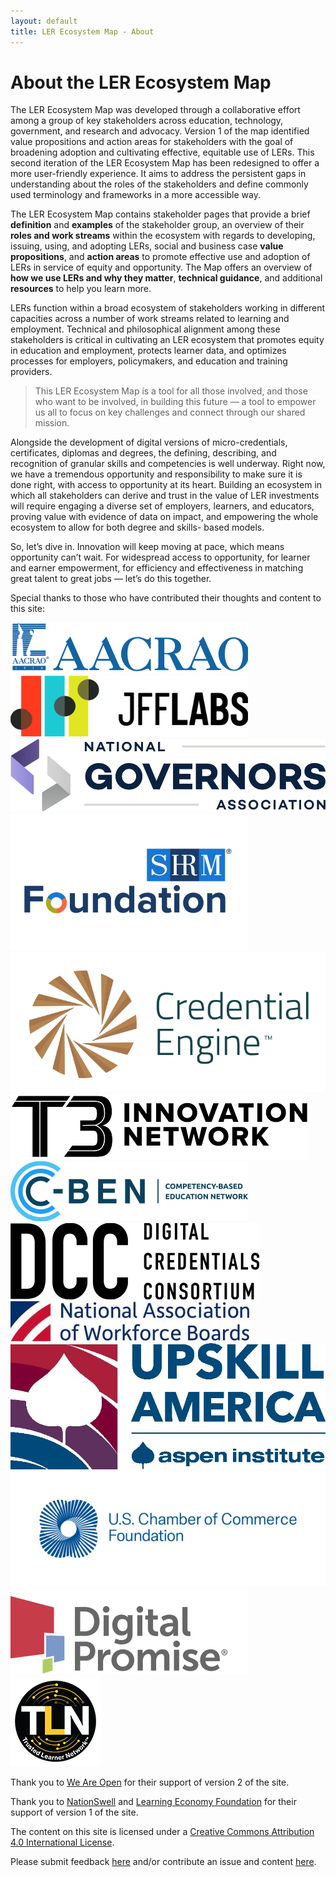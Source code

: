 ```yaml
---
layout: default
title: LER Ecosystem Map - About
---
```


<div class="container-fluid">
	<div class="row mx-4 py-3">
		<div class="col">
			<h1>About the LER Ecosystem Map</h1>
		</div>
	</div>
	<div class="row mx-4 py-3">
		<div class="col">
			<p>The LER Ecosystem Map was developed through a collaborative effort among a group of key stakeholders across education, technology, government, and research and advocacy. Version 1 of the map identified value propositions and action areas for stakeholders with the goal of broadening adoption and cultivating effective, equitable use of LERs. This second iteration of the LER Ecosystem Map has been redesigned to offer a more user-friendly experience. It aims to address the persistent gaps in understanding about the roles of the stakeholders and define commonly used terminology and frameworks in a more accessible way.</p>
			<p>The LER Ecosystem Map contains stakeholder pages that provide a brief <strong>definition</strong> and <strong>examples</strong> of the stakeholder group, an overview of their <strong>roles and work streams</strong> within the ecosystem with regards to developing, issuing, using, and adopting LERs, social and business case <strong>value propositions</strong>, and <strong>action areas</strong> to promote effective use and adoption of LERs in service of equity and opportunity. The Map offers an overview of <strong>how we use LERs and why they matter</strong>, <strong>technical guidance</strong>, and additional <strong>resources</strong> to help you learn more.</p>
			<p>LERs function within a broad ecosystem of stakeholders working in different capacities across a number of work streams related to learning and employment. Technical and philosophical alignment among these stakeholders is critical in cultivating an LER ecosystem that promotes equity in education and employment, protects learner data, and optimizes processes for employers, policymakers, and education and training providers. </p>
			<blockquote>This LER Ecosystem Map is a tool for all those involved, and those who want to be involved, in building this future — a tool to empower us all to focus on key challenges and connect through our shared mission. </blockquote>
			<p>Alongside the development of digital versions of micro-credentials, certificates, diplomas and degrees, the defining, describing,  and recognition of granular skills and competencies is well underway. Right now, we have a tremendous opportunity and responsibility to make sure it is done right, with access to opportunity at its heart. Building an ecosystem in which all stakeholders can derive and trust in the value of LER investments will require engaging a diverse set of employers, learners, and educators, proving value with evidence of data on impact, and empowering the whole ecosystem to allow for both degree and skills- based models. </p>
			<p>So, let’s dive in. Innovation will keep moving at pace, which means opportunity can’t wait. For widespread access to opportunity, for learner and earner empowerment, for efficiency and effectiveness in matching great talent to great jobs — let’s do this together. </p>	
		</div>	
	</div>
	<div class="row mx-4 py-0">
		<div class="col">
			<p>Special thanks to those who have contributed their thoughts and content to this site:</p>	
		</div>	
	</div>
	<div class="container-sm mx-auto contributors body-text-medium">
		<div class="row p-4">
			<div class="col-sm-3 mx-auto">
				<a href="https://www.aacrao.org/" target="_blank"><img src="./images/LOGO-AACRAO.svg" loading="lazy" alt="AACRAO logo"/></a>
			</div>
			<div class="col-sm-3 mx-auto">
				<a href="https://www.jff.org/work/jff-labs/" target="_blankk"><img src="./images/LOGO-JFFLABS.svg" loading="lazy" alt="JFFLabs Logo"/></a>
			</div>
			<div class="col-sm-3 mx-auto">
				<a href="https://www.nga.org/" target="_blank"><img src="./images/LOGO-NGA.svg" loading="lazy" alt="National Governors Association Logo" /></a>
			</div>
		</div>
		<div class="row p-4">
			<div class="col-sm-3 mx-auto">
				<a href="https://www.shrm.org/front-door" target="_blank"><img src="./images/LOGO-SHRM.svg" loading="lazy" alt="SHRM Foundation Logo"/></a>
			</div>
			<div class="col-sm-3 mx-auto">
				<a href="https://credentialengine.org/" target="_blank"><img src="./images/LOGO-CredentialEngine.png" loading="lazy" alt="Credential Engine Logo" /></a>
			</div>
			<div class="col-sm-3 mx-auto">
				<a href="https://www.t3networkhub.org/" target="_blank"><img src="./images/LOGO-T3.png" loading="lazy" alt="T3 Innovation Network Logo" /></a>
			</div>
		</div>
		<div class="row p-4">
			<div class="col-sm-3 mx-auto">
				<a href="https://www.c-ben.org/" target="_blank"><img src="./images/LOGO-CBEN.svg" loading="lazy" alt="C-Ben Logo"/></a>
			</div>
			<div class="col-sm-3 mx-auto">
				<a href="https://digitalcredentials.mit.edu/" target="_blnak"><img src="./images/LOGO-DCC.svg" loading="lazy" alt="DCC Logo"/></a>
			</div>
			<div class="col-sm-3 mx-auto">
				<a href="https://www.nawb.org/" target="_blank"><img src="./images/LOGO-NAWB.svg" loading="lazy" alt="National Association of Workforce Boards Logo"/></a>
			</div>
		</div>
		<div class="row p-4">
			<div class="col-sm-3 mx-auto">
				<a href="https://www.aspeninstitute.org/" target="_blank"><img src="./images/LOGO-ASPENUPSKILL .jpeg" loading="lazy" alt="Aspen Institute Logo"/></a>
			</div>
			<div class="col-sm-6 px-5">
				<a href="https://www.uschamber.com/" target="_blank"><img src="./images/USCHAMBERFOUNDATION.svg" loading="lazy" alt="US Chamber of Commerce Foundation Logo"/></a>
			</div>
			<div class="col-sm-3 mx-auto">
				<a href="https://digitalpromise.org/" target="_blank"><img src="./images/LOGO-DIGITALPROMISE.svg" loading="lazy" alt="Digital Promise Logo"/></a>
			</div>
		</div>
		<div class="row py-3">
			<div class="col-sm-12 mx-auto">
				<a href="https://tln.asu.edu/" target="_blank"><img src="./images/LOGO-TLN.webp" loading="lazy" alt="Trusted Learner Network Logo"/></a>
			</div>
		</div>
	</div>
	<div class="row mx-4 py-3 mt-3">
		<div class="col">
			<p>Thank you to <a href="https://weareopen.coop/" taget="_blank">We Are Open</a> for their support of version 2 of the site.</p> 	
		</div>	
	</div>
	<div class="row mx-4 py-2 mb-1">
		<div class="col">
			<p>Thank you to <a href="https://nationswell.com/" target="_blank">NationSwell</a> and <a href="https://www.learningeconomy.io/" target="_blank">Learning Economy Foundation</a> for their support of version 1 of the site.</p> 	
		</div>	
	</div>
	<div class="row mx-4 py-1">
		<div class="col">
			<p>The content on this site is licensed under a <a href="https://creativecommons.org/licenses/by/4.0/" target="_blank">Creative Commons Attribution 4.0 International License</a>. </p>
			<p>Please submit feedback <a href="https://forms.gle/j4mMrFCtnFksqgDg8" target="_blank">here</a> and/or contribute an issue and content <a href="https://github.com/digitalcredentials/ler-ecosystem-map-v2" target="_blank">here</a>.</p> 	
		</div>	
	</div>
</div>
